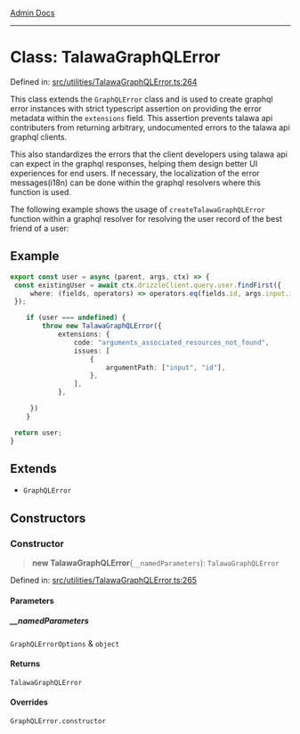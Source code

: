 [Admin Docs](/)

***

# Class: TalawaGraphQLError

Defined in: [src/utilities/TalawaGraphQLError.ts:264](https://github.com/PurnenduMIshra129th/talawa-api/blob/4d9be178e903c8bd2778a802379c92eee9a2afdf/src/utilities/TalawaGraphQLError.ts#L264)

This class extends the `GraphQLError` class and is used to create graphql error instances with strict typescript assertion on providing the error metadata within the `extensions` field. This assertion prevents talawa api contributers from returning arbitrary, undocumented errors to the talawa api graphql clients.

This also standardizes the errors that the client developers using talawa api can expect in the graphql responses, helping them design better UI experiences for end users. If necessary, the localization of the error messages(i18n) can be done within the graphql resolvers where this function is used.

The following example shows the usage of `createTalawaGraphQLError` function within a graphql resolver for resolving the user record of the best friend of a user:

## Example

```ts
export const user = async (parent, args, ctx) => {
 const existingUser = await ctx.drizzleClient.query.user.findFirst({
     where: (fields, operators) => operators.eq(fields.id, args.input.id),
 });

	if (user === undefined) {
		throw new TalawaGraphQLError({
			extensions: {
				code: "arguments_associated_resources_not_found",
				issues: [
					{
						argumentPath: ["input", "id"],
					},
				],
			},

     })
	}

 return user;
}
```

## Extends

- `GraphQLError`

## Constructors

### Constructor

> **new TalawaGraphQLError**(`__namedParameters`): `TalawaGraphQLError`

Defined in: [src/utilities/TalawaGraphQLError.ts:265](https://github.com/PurnenduMIshra129th/talawa-api/blob/4d9be178e903c8bd2778a802379c92eee9a2afdf/src/utilities/TalawaGraphQLError.ts#L265)

#### Parameters

##### \_\_namedParameters

`GraphQLErrorOptions` & `object`

#### Returns

`TalawaGraphQLError`

#### Overrides

`GraphQLError.constructor`
